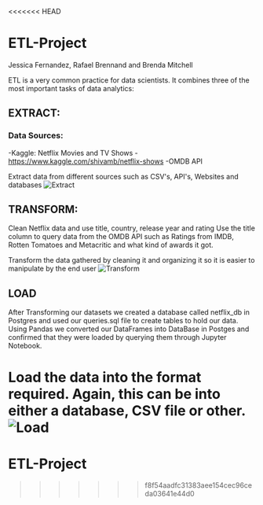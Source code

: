<<<<<<< HEAD
# ETL-Project
Jessica Fernandez, Rafael Brennand and Brenda Mitchell

ETL is a very common practice for data scientists. It combines three of the most important tasks of data analytics:
## EXTRACT: 
### Data Sources:
-Kaggle: Netflix Movies and TV Shows
  -https://www.kaggle.com/shivamb/netflix-shows
-OMDB API

Extract data from different sources such as CSV's, API's, Websites and databases
![Extract](Images/extract.png)

## TRANSFORM: 
Clean Netflix data and use title, country, release year and rating
Use the title column to query data from the OMDB API such as Ratings from IMDB, Rotten Tomatoes and Metacritic and what kind of awards it got.

Transform the data gathered by cleaning it and organizing it so it is easier to manipulate by the end user
![Transform](Images/transform.png)

## LOAD
After Transforming our datasets we created a database called netflix_db in Postgres and used our queries.sql file to create tables to hold our data. Using Pandas we converted our DataFrames into DataBase in Postges and confirmed that they were loaded by querying them through Jupyter Notebook.

Load the data into the format required. Again, this can be into either a database, CSV file or other.
![Load](Images/Load.png)
=======
# ETL-Project
>>>>>>> f8f54aadfc31383aee154cec96ceda03641e44d0
